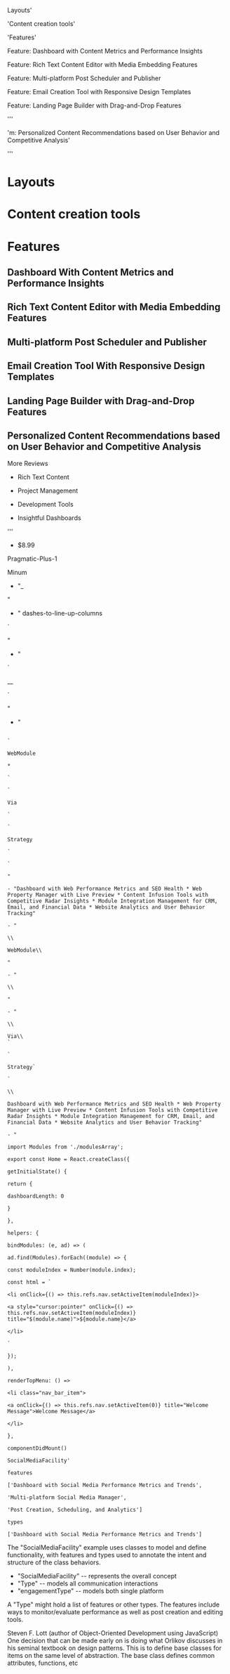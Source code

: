 Layouts'

'Content creation tools'

'Features'

Feature: Dashboard with Content Metrics and Performance Insights

Feature: Rich Text Content Editor with Media Embedding Features

Feature: Multi-platform Post Scheduler and Publisher

Feature: Email Creation Tool with Responsive Design Templates

Feature: Landing Page Builder with Drag-and-Drop Features

'''

'm: Personalized Content Recommendations based on User Behavior and Competitive Analysis'

'''

# Layouts

# Content creation tools

# Features

## Dashboard With Content Metrics and Performance Insights

## Rich Text Content Editor with Media Embedding Features

## Multi-platform Post Scheduler and Publisher

## Email Creation Tool With Responsive Design Templates

## Landing Page Builder with Drag-and-Drop Features

## Personalized Content Recommendations based on User Behavior and Competitive Analysis

More Reviews

* Rich Text Content

* Project Management

* Development Tools

* Insightful Dashboards

'''

- $8.99

Pragmatic-Plus-1

Minum

+  "_

"

- " dashes-to-line-up-columns

`

"

- "

`

__

`

"

- "

```

`

WebModule

*

`

`

Via

`

`

Strategy

`

`

"

- "Dashboard with Web Performance Metrics and SEO Health * Web Property Manager with Live Preview * Content Infusion Tools with Competitive Radar Insights * Module Integration Management for CRM, Email, and Financial Data * Website Analytics and User Behavior Tracking"

- "

\\

WebModule\\

"

- "

\\

"

- "

\\

Via\\
`

`

Strategy`

`

\\

Dashboard with Web Performance Metrics and SEO Health * Web Property Manager with Live Preview * Content Infusion Tools with Competitive Radar Insights * Module Integration Management for CRM, Email, and Financial Data * Website Analytics and User Behavior Tracking"

- "

import Modules from './modulesArray';

export const Home = React.createClass({

getInitialState() {

return {

dashboardLength: 0

}

},

helpers: {

bindModules: (e, ad) => (

ad.find(Modules).forEach((module) => {

const moduleIndex = Number(module.index);

const html = `

<li onClick={() => this.refs.nav.setActiveItem(moduleIndex)}>

<a style="cursor:pointer" onClick={() => this.refs.nav.setActiveItem(moduleIndex)} title="$(module.name)">${module.name}</a>

</li>

`

});

),

renderTopMenu: () =>

<li class="nav_bar_item">

<a onClick={() => this.refs.nav.setActiveItem(0)} title="Welcome Message">Welcome Message</a>

</li>

},

componentDidMount()

SocialMediaFacility'

features

['Dashboard with Social Media Performance Metrics and Trends',

'Multi-platform Social Media Manager',

'Post Creation, Scheduling, and Analytics']

types

['Dashboard with Social Media Performance Metrics and Trends']

```

The "SocialMediaFacility" example uses classes to model and
define functionality, with features and types used to annotate
the intent and structure of the class behaviors.

- "SocialMediaFacility" -- represents the overall concept 
- "Type" -- models all communication interactions 
- "engagementType" -- models both single platform

A "Type" might hold a list of features or other types. The features
include ways to monitor/evaluate performance as well as post creation and
editing tools.

Steven F. Lott (author of Object-Oriented Development using JavaScript) 
One decision that can be made early on is doing what Orlikov discusses in
his seminal textbook on design patterns. This is to define base classes for
items on the same level of abstraction. The base class defines common
attributes, functions, etc